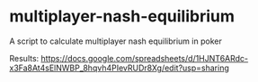 # multiplayer-nash-equilibrium
A script to calculate multiplayer nash equilibrium in poker

Results:
https://docs.google.com/spreadsheets/d/1HJNT6ARdc-x3Fa8At4sElNWBP_8hqvh4PIevRUDr8Xg/edit?usp=sharing
